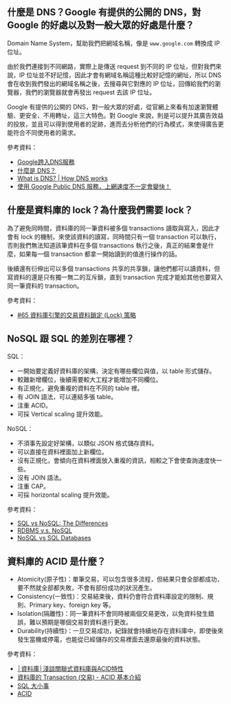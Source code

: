 ## 什麼是 DNS？Google 有提供的公開的 DNS，對 Google 的好處以及對一般大眾的好處是什麼？
Domain Name System，幫助我們把網域名稱，像是 `www.google.com` 轉換成 IP 位址。

由於我們連接到不同網路，實際上是傳送 request 到不同的 IP 位址，但對我們來說，IP 位址並不好記憶，因此才會有網域名稱這種比較好記憶的網址，所以 DNS 會在收到我們發出的網域名稱之後，去搜尋與它對應的 IP 位址，回傳給我們的瀏覽器，我們的瀏覽器就會再發出 request 去該 IP 位址。

Google 有提供的公開的 DNS，對一般大眾的好處，從官網上來看有加速瀏覽體驗、更安全、不用轉址，這三大特色。對 Google 來說，則是可以提升其廣告效益的投放，並且可以得到使用者的足跡，進而去分析他們的行為模式，來使得廣告更能符合不同使用者的需求。

參考資料：
* [Google跨入DNS服務](https://ithome.com.tw/node/58488)
* [什麼是 DNS？](https://aws.amazon.com/tw/route53/what-is-dns/)
* [What is DNS? | How DNS works](https://www.cloudflare.com/zh-tw/learning/dns/what-is-dns/)
* [使用 Google Public DNS 服務，上網速度不一定會變快！](https://blog.miniasp.com/post/2009/12/08/Use-Google-Public-DNS-may-not-surfing-faster-as-you-expected)

## 什麼是資料庫的 lock？為什麼我們需要 lock？
為了避免同時間，資料庫的同一筆資料被多個 transactions 讀取與寫入，因此才會有 lock 的機制，來使該資料的讀寫，同時間只有一個 transaction 可以執行，否則我們無法知道該筆資料在多個 transactions 執行之後，真正的結果會是什麼，如果每一個 transaction 都拿一開始讀到的值進行操作的話。

後續還有衍伸出可以多個 transactions 共享的共享鎖，讓他們都可以讀資料，但寫資料的還是只有獨一無二的互斥鎖，直到 transaction 完成才能給其他也要寫入同一筆資料的 transaction。

參考資料：
* [#65 資料庫引擎的交易資料鎖定 (Lock) 策略](http://www.woolycsnote.tw/2017/11/65-lock.html)

## NoSQL 跟 SQL 的差別在哪裡？
SQL：
* 一開始要定義好資料庫的架構，決定有哪些欄位與值，以 table 形式儲存。
* 較難新增欄位，後續需要較大工程才能增加不同欄位。
* 有正規化，避免重複的資料在不同的 table 裡。
* 有 JOIN 語法，可以連結多張 table。
* 注重 ACID。
* 可採 Vertical scaling 提升效能。

NoSQL：
* 不須事先設定好架構，以類似 JSON 格式儲存資料。
* 可以直接在資料裡面加上新欄位。
* 沒有正規化，會傾向在資料裡面放入重複的資訊，相較之下會使查詢速度快一些。
* 沒有 JOIN 語法。
* 注重 CAP。
* 可採 horizontal scaling 提升效能。

參考資料：
* [SQL vs NoSQL: The Differences](https://www.kshuang.xyz/doku.php/database:sql_vs_nosql)
* [RDBMS v.s. NoSQL](https://shininglionking.blogspot.com/2018/04/rdbms-vs-nosql.html)
* [NoSQL vs SQL Databases](https://www.mongodb.com/nosql-explained/nosql-vs-sql)

## 資料庫的 ACID 是什麼？
* Atomicity(原子性)：單筆交易，可以包含很多流程，但結果只會全部都成功，要不然就全部都失敗，不會有部份成功的狀況產生。
* Consistency(一致性)：交易結束後，資料仍會符合資料庫設定的限制、規則、Primary key、foreign key 等。
* Isolation(隔離性)：同一筆資料不會同時被兩個交易更改，以免資料發生錯誤，難以預期是哪個交易對資料進行更改。
* Durability(持續性)：一旦交易成功，紀錄就會持續地存在資料庫中，即使後來發生當機或停電，也能從已經儲存的交易裡面去還原最後的資料狀態。

參考資料：
* [│資料庫│淺談關聯式資料庫與ACID特性](https://medium.com/appxtech/%E8%B3%87%E6%96%99%E5%BA%AB-%E6%B7%BA%E8%AB%87%E9%97%9C%E8%81%AF%E5%BC%8F%E8%B3%87%E6%96%99%E5%BA%AB%E8%88%87acid%E7%89%B9%E6%80%A7-83a1b4178981)
* [資料庫的 Transaction (交易) - ACID 基本介紹](http://www.woolycsnote.tw/2017/07/54-transaction-acid.html)
* [SQL 大小事](https://totoroliu.medium.com/%E8%B3%87%E6%96%99%E5%BA%AB-acid-bb87324035a8)
* [ACID](https://isdaniel.github.io/acid/)

